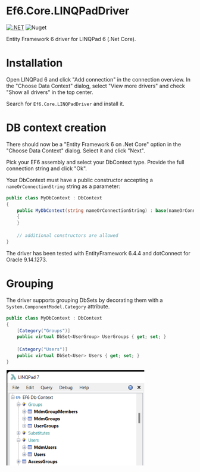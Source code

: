 # Ef6.Core.LINQPadDriver
[![.NET](https://github.com/Peter-B-/Ef6.Core.LINQPadDriver/actions/workflows/build-and-publish.yml/badge.svg?branch=main)](https://github.com/Peter-B-/Ef6.Core.LINQPadDriver/actions/workflows/build-and-publish.yml)
![Nuget](https://img.shields.io/nuget/v/Ef6.Core.LINQPadDriver)

Entity Framework 6 driver for LINQPad 6 (.Net Core).

# Installation
Open LINQPad 6 and click "Add connection" in the connection overview. In the "Choose Data Context" dialog, select "View more drivers" and check "Show all drivers" in the top center.

Search for `Ef6.Core.LINQPadDriver` and install it.

# DB context creation

There should now be a "Entity Framework 6 on .Net Core" option in the "Choose Data Context" dialog. Select it and click "Next". 

Pick your EF6 assembly and select your DbContext type. Provide the full connection string and click "Ok".

Your DbContext must have a public constructor accepting a `nameOrConnectionString` string as a parameter:

```csharp
public class MyDbContext : DbContext
{
    public MyDbContext(string nameOrConnectionString) : base(nameOrConnectionString)
    {
    }
    
    // additional constructors are allowed
}
```

The driver has been tested with EntityFramework 6.4.4 and dotConnect for Oracle 9.14.1273.

# Grouping
The driver supports grouping DbSets by decorating them with a `System.ComponentModel.Category` attribute.

```csharp
public class MyDbContext : DbContext
{
    [Category("Groups")]
    public virtual DbSet<UserGroup> UserGroups { get; set; }

    [Category("Users")]
    public virtual DbSet<User> Users { get; set; }
}
```

![Grouping example](docs/groups.png)

